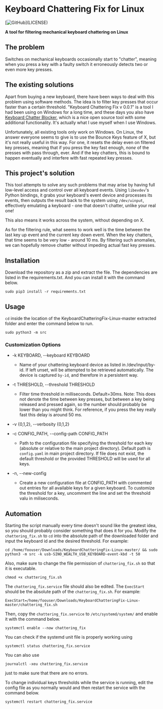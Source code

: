 # __Keyboard Chattering Fix for Linux__

[![GitHub](https://img.shields.io/github/license/w2sv/KeyboardChatteringFix-Linux?)](LICENSE)

__A tool for filtering mechanical keyboard chattering on Linux__

## The problem

Switches on mechanical keyboards occasionally start to "chatter",
meaning when you press a key with a faulty switch it erroneously detects
two or even more key presses.

## The existing solutions

Apart from buying a new keyboard, there have been ways to deal
with this problem using software methods. The idea is to filter key presses
that occur faster than a certain threshold. "Keyboard Chattering Fix v 0.0.1"
is a tool I had been using on Windows for a long time, and these days you also have
[Keyboard Chatter Blocker](https://github.com/mcmonkeyprojects/KeyboardChatterBlocker),
which is a nice open source tool with some additional functionality. It's actually what
I use myself when I use Windows.

Unfortunately, all existing tools only work on Windows.
On Linux, the answer everyone seems to give is to use the Bounce Keys feature of X,
but it's not really useful in this way. For one, it resets the delay even on filtered
key presses, meaning that if you press the key fast enough,
*none* of the presses with pass through, ever. And if the key chatters,
this is bound to happen eventually and interfere with fast repeated key presses.

## This project's solution

This tool attempts to solve any such problems that may arise by having full low-level access
and control over all keyboard events.
Using `libevdev`'s Python bindings, it grabs your keyboard's event device and processes its events,
then outputs the result back to the system using `/dev/uinput`, effectively emulating a keyboard -
one that doesn't chatter, unlike your real one!

This also means it works across the system, without depending on X.

As for the filtering rule, what seems to work well is the time between the last key up event
and the current key down event. When the key chatters, that time seems to be very low - around 10 ms.
By filtering such anomalies, we can hopefully remove chatter without impeding actual fast key presses.

## Installation

Download the repository as a zip and extract the file. The dependencies are listed in the requirements.txt. And you can install it with the command below.

```shell
sudo pip3 install -r requirements.txt
```

## Usage

`cd` inside the location of the KeyboardChatteringFix-Linux-master extracted folder and enter the command below to run.

```shell
sudo python3 -m src
```

### Customization Options

- -k KEYBOARD, --keyboard KEYBOARD
  - Name of your chattering keyboard device as listed in /dev/input/by-id. If left unset, will be attempted to be retrieved
  automatically. The device is captured `by-id`, and therefore in a persistent way.

- -t THRESHOLD, --threshold THRESHOLD
  - Filter time threshold in milliseconds. Default=30ms. Note: This does not denote the time between key presses, but
    between a key being
    released and pressed again, so the number should probably be lower than you might think. For reference, if you
    press the key really fast this delay is around 50 ms.

- -v {0,1,2}, --verbosity {0,1,2}

- -c CONFIG_PATH, --config-path CONFIG_PATH
  - Path to the configuration file specifying the threshold for each key (absolute or relative to the main project directory). Default path is `config.yaml` in main project directory. If file does not exist, the default threshold or the provided THRESHOLD will be used for all keys.

- -n, --new-config
  - Create a new configuration file at CONFIG_PATH with commented out entries for all available keys for a given keyboard. To customize the threshold for a key, uncomment the line and set the threshold valu in miliseconds.

## Automation

Starting the script manually every time doesn't sound like the greatest idea, so
you should probably consider something that does it for you. Modify the `chattering_fix.sh` to `cd` into the absolute path of the downloaded folder and input the keyboard id and the desired threshold. For example:
```shell
cd /home/foouser/Downloads/KeyboardChatteringFix-Linux-master/ && sudo python3 -m src -k usb-SINO_WEALTH_USB_KEYBOARD-event-kbd -t 50
```
Also, make sure to change the file permission of `chattering_fix.sh` so that it is executable.
```shell
chmod +x chattering_fix.sh
```
The `chattering_fix.service` file should also be edited. The `ExecStart` should be the absolute path of the `chattering_fix.sh`. For example:
```shell
ExecStart=/home/foouser/Downloads/KeyboardChatteringFix-Linux-master/chattering_fix.sh
```
Then, copy the `chattering_fix.service` to `/etc/systemd/system/` and enable it with the command below.
```shell
systemctl enable --now chattering_fix
```
You can check if the systemd unit file is properly working using
```shell
systemctl status chattering_fix.service
```
You can also use
```shell
journalctl -xeu chattering_fix.service
```
just to make sure that there are no errors.

To change individual keys thresholds while the service is running, edit the config file as you normally would and then restart the service with the command below.
```shell
systemctl restart chattering_fix.service
```